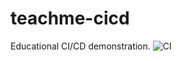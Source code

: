 # teachme-cicd
Educational CI/CD demonstration.
![CI](https://github.com/hypatia-tile/teachme-cicd/workflow/ci.yml/badge.svg)

